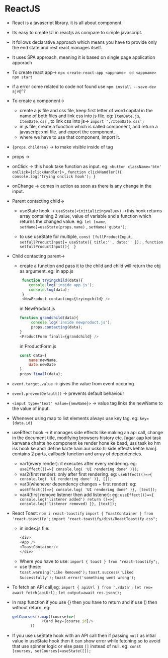 # ReactJS

- React is a javascript library. it is all about component
- Its easy to create UI in reactjs as compare to simple javascript.
- It follows declarative approach which means you have to provide only the end state and rest react manages itself.
- It uses SPA approach, meaning it is based on single page application apporach

- To create react app->
    `npx create-react-app <appname>`
   ` cd <appname>`
   ` npm start`
- if a error come related to code not found use `npm install --save-dev ajv@^7`

- To create a component->
    - create a js file and css file, keep first letter of word capital in the name of both files and link css into js file. eg:
        `ItemDate.js`, `ItemDate.css` , to link css into js-> `import './ItemDate.css';`
    - in js file, create a function which is called component, and return a javascript xml file. and export the component. 
    - where we have to use that component, import it.

- `{props.children}` -> to make visible inside of tag
- props ->

- onClick -> this hook take function as input. eg: `<button className='btn' onClick={clickHandler}>` , `function clickHandler(){ console.log('trying onclick hook'); }`
- onChange -> comes in action as soon as there is any change in the input.

- Parent contacting child->
    - useState hook -> `useState(<initializingvalue>)` ->this hook returns array containing 2 value, value of variable and a function which returns the changed value. eg: `let [name, setName]=useState(props.name)` , `setName('gupta');`

    - to use useState for multiple, `const [fullProductInput, setfullProductInput]= useState({ title:'', date:'' });` , `function setfullProductInput(){  }`

- Child contacting parent->
    - create a function and pass it to the child and child will return the obj as argument. eg:
        in app.js
        ```javascript
         function tryingchild(data){
            console.log('inside app.js');
            console.log(data);
         }
         <NewProduct contacting={tryingchild} />
        ```
        in NewProduct.js
        ```javascript
        function grandchild(data){
             console.log('inside newproduct.js');
             props.contacting(data);
        }
        <ProductForm finall={grandchild} />
        ```
        in ProductForm.js
        ```javascript
        const data={
            name:newName,
            date:newDate
        } 
        props.finall(data);
        ```

- `event.target.value` -> gives the value from event occuring
- `event.preventDefault()` -> prevents default behaviour
- `<input type='text' value={newName}>` -> value tag links the newName to the value of input.
- Whenever using map to list elements always use key tag. eg: `key={data.id}` 

- useEffect hook -> it manages side effects like making an api call, change in the document title, modifying browsers history etc. [agar aap koi task karwana chahte ho component ke render hone ke baad, uss task ko hm iss hook ke andr define karte hain aur usko hi side effects kehte hain]. contains 2 parts, callback function and array of dependencies.
    - var1(every render): it executes after every rendering. eg: `useEffect(()=>{ console.log( 'UI rendering done' )});`
    - var2(first render): only after first rendering. eg: `useEffect(()=>{ console.log( 'UI rendering done' )}, []);`
    - var3(whenever dependency changes + first render): eg: `useEffect(()=>{ console.log( 'UI rendering done' )}, [text]);`
    - var4(first remove listener then add listener): eg: `useEffect(()=>{ console.log('listener added') return ()=>{ console.log('listener removed) }}, [text]);`

- React Toast: 
    `npm i react-toastify`
    `import { ToastContainer } from 'react-toastify';`
    `import "react-toastify/dist/ReactToastify.css";`

    - in index.js file:
        ```javascript
        <div>
        <App />
        <ToastContainer/>
        </div>
        ```
    - Where you have to use: `import { toast } from "react-toastify";`, 
    - use these:  
        `toast.warning('Like Removed');`
        `toast.success('Liked Successfully');`
        `toast.error('something went wrong');`
        



- To fetch an API call,eg:  `import { apiUrl } from './data';`
                            `let res= await fetch(apiUrl);`
                            `let output=await res.json();`

- In map function if you use {} then you have to return and if use () then without return. eg:
    ```javascript
    getCourses().map((course)=>(
                 <Card key={course.id}/>
            ))
    ```
- If you use useState hook with an API call then if passing `null` as intial value in useState hook then it can show error while fetching so to avoid that use spinner logic or else pass `[]` instead of null. eg: `const [courses, setCourses]=useState([]);`

